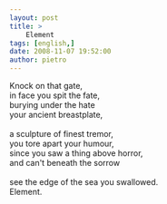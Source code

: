 ```yaml
---
layout: post
title: >
    Element
tags: [english,]
date: 2008-11-07 19:52:00
author: pietro
---
```

Knock on that gate,<br/>in face you spit the fate,<br/>burying under the hate<br/>your ancient breastplate,<br/><br/>a sculpture of finest tremor,<br/>you tore apart your humour,<br/>since you saw a thing above horror,<br/>and can't beneath the sorrow<br/><br/>see the edge of the sea you swallowed.<br/>Element.
